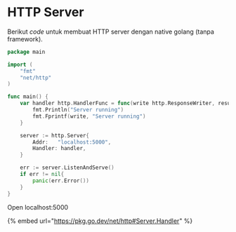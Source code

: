 # HTTP Server

Berikut _code_ untuk membuat HTTP server dengan native golang (tanpa framework).

```go
package main

import (
	"fmt"
	"net/http"
)

func main() {
	var handler http.HandlerFunc = func(write http.ResponseWriter, result *http.Request) {
		fmt.Println("Server running")
		fmt.Fprintf(write, "Server running")
	}

	server := http.Server{
		Addr:   "localhost:5000",
		Handler: handler,
	}

	err := server.ListenAndServe()
	if err != nil{
		panic(err.Error())
	}
}
```

Open localhost:5000

{% embed url="https://pkg.go.dev/net/http#Server.Handler" %}
